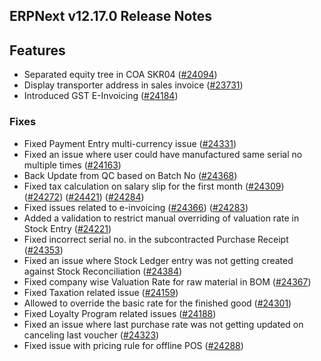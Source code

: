 ## ERPNext v12.17.0 Release Notes

## Features

- Separated equity tree in COA SKR04 ([#24094](https://github.com/frappe/erpnext/pull/24094))
- Display transporter address in sales invoice ([#23731](https://github.com/frappe/erpnext/pull/23731))
- Introduced GST E-Invoicing ([#24184](https://github.com/frappe/erpnext/pull/24184))

### Fixes

- Fixed Payment Entry multi-currency issue ([#24331](https://github.com/frappe/erpnext/pull/24331))
- Fixed an issue where user could have manufactured same serial no multiple times ([#24163](https://github.com/frappe/erpnext/pull/24163))
- Back Update from QC based on Batch No  ([#24368](https://github.com/frappe/erpnext/pull/24368))
- Fixed tax calculation on salary slip for the first month ([#24309](https://github.com/frappe/erpnext/pull/24309)) ([#24272](https://github.com/frappe/erpnext/pull/24272)) ([#24421](https://github.com/frappe/erpnext/pull/24421)) ([#24284](https://github.com/frappe/erpnext/pull/24284))
- Fixed issues related to e-invoicing ([#24366](https://github.com/frappe/erpnext/pull/24366)) ([#24283](https://github.com/frappe/erpnext/pull/24283))
- Added a validation to restrict manual overriding of valuation rate in Stock Entry ([#24221](https://github.com/frappe/erpnext/pull/24221))
- Fixed incorrect serial no. in the subcontracted Purchase Receipt ([#24353](https://github.com/frappe/erpnext/pull/24353))
- Fixed an issue where Stock Ledger entry was not getting created against Stock Reconciliation ([#24384](https://github.com/frappe/erpnext/pull/24384))
- Fixed company wise Valuation Rate for raw material in BOM ([#24367](https://github.com/frappe/erpnext/pull/24367))
- Fixed Taxation related issue ([#24159](https://github.com/frappe/erpnext/pull/24159))
- Allowed to override the basic rate for the finished good ([#24301](https://github.com/frappe/erpnext/pull/24301))
- Fixed Loyalty Program related issues ([#24188](https://github.com/frappe/erpnext/pull/24188))
- Fixed an issue where last purchase rate was not getting updated on  canceling last voucher ([#24323](https://github.com/frappe/erpnext/pull/24323))
- Fixed issue with pricing rule for offline POS ([#24288](https://github.com/frappe/erpnext/pull/24288))